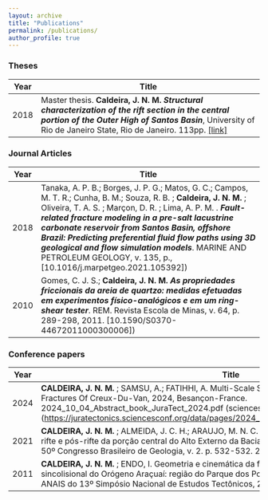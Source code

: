 ```yaml
---
layout: archive
title: "Publications"
permalink: /publications/
author_profile: true
--- 
```


### Theses
| Year | Title | 
|------|-------| 
| 2018 | Master thesis. **Caldeira, J. N. M.** ***Structural characterization of the rift section in the central portion of the Outer High of Santos Basin***, University of Rio de Janeiro State, Rio de Janeiro. 113pp. [[link]](http://www.bdtd.uerj.br/handle/1/7164) | 


### Journal Articles
| Year | Title | 
|------|-------| 
| 2018 | Tanaka, A. P. B.; Borges, J. P. G.; Matos, G. C.; Campos, M. T. R.; Cunha, B. M.; Souza, R. B. ; **Caldeira, J. N. M.** ; Oliveira, T. A. S. ; Marçon, D. R. ; Lima, A. P. M. . ***Fault-related fracture modeling in a pre-salt lacustrine carbonate reservoir from Santos Basin, offshore Brazil: Predicting preferential fluid flow paths using 3D geological and flow simulation models***. MARINE AND PETROLEUM GEOLOGY, v. 135, p., [10.1016/j.marpetgeo.2021.105392]) | 
| 2010 | Gomes, C. J. S.; **Caldeira, J. N. M.**  ***As propriedades friccionais da areia de quartzo: medidas efetuadas em experimentos físico-analógicos e em um ring-shear tester***. REM. Revista Escola de Minas, v. 64, p. 289-298, 2011. [10.1590/S0370-44672011000300006]) | 

### Conference papers
| Year | Title | 
|------|-------| 
| 2024 | **CALDEIRA, J. N. M.** ; SAMSU, A.; FATIHHI, A. Multi-Scale Structural Mapping And Analysis Of Natural Fractures Of Creux-Du-Van, 2024, Besançon-France. 2024_10_04_Abstract_book_JuraTect_2024.pdf (sciencesconf.org)](https://juratectonics.sciencesconf.org/data/pages/2024_10_04_Abstract_book_JuraTect_2024.pdf) | 
| 2021 | **CALDEIRA, J. N. M.** ; ALMEIDA, J. C. H.; ARAUJO, M. N. C.  As estruturas de acomodação na seção rifte e pós-rifte da porção central do Alto Externo da Bacia de Santos, 2021, Brasilia-DF. Anais do 50º Congresso Brasileiro de Geologia, v. 2. p. 532-532. 2021. | 
| 2011 | **CALDEIRA, J. N. M.** ; ENDO, I.  Geometria e cinemática da foliação milonítica na suíte intrusiva sincolisional do Orógeno Araçuaí: região do Parque dos Pontões Capixabas, es, 2011, Campinas. ANAIS do 13º Simpósio Nacional de Estudos Tectônicos, 2011. v. único.  | 

